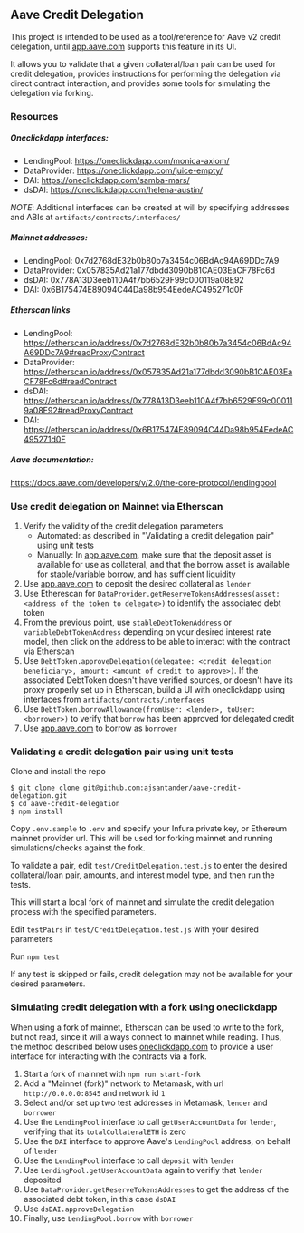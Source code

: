 ## Aave Credit Delegation

This project is intended to be used as a tool/reference for Aave v2 credit delegation, until [app.aave.com](https://app.aave.com) supports this feature in its UI.

It allows you to validate that a given collateral/loan pair can be used for credit delegation, provides instructions for performing the delegation via direct contract interaction, and provides some tools for simulating the delegation via forking.

### Resources

##### Oneclickdapp interfaces:
* LendingPool: https://oneclickdapp.com/monica-axiom/
* DataProvider: https://oneclickdapp.com/juice-empty/
* DAI: https://oneclickdapp.com/samba-mars/
* dsDAI: https://oneclickdapp.com/helena-austin/

_NOTE_: Additional interfaces can be created at will by specifying addresses and ABIs at `artifacts/contracts/interfaces/`

##### Mainnet addresses:
* LendingPool: 0x7d2768dE32b0b80b7a3454c06BdAc94A69DDc7A9
* DataProvider: 0x057835Ad21a177dbdd3090bB1CAE03EaCF78Fc6d
* dsDAI: 0x778A13D3eeb110A4f7bb6529F99c000119a08E92
* DAI: 0x6B175474E89094C44Da98b954EedeAC495271d0F

##### Etherscan links
* LendingPool: https://etherscan.io/address/0x7d2768dE32b0b80b7a3454c06BdAc94A69DDc7A9#readProxyContract
* DataProvider: https://etherscan.io/address/0x057835Ad21a177dbdd3090bB1CAE03EaCF78Fc6d#readContract
* dsDAI: https://etherscan.io/address/0x778A13D3eeb110A4f7bb6529F99c000119a08E92#readProxyContract
* DAI: https://etherscan.io/address/0x6B175474E89094C44Da98b954EedeAC495271d0F

##### Aave documentation:

https://docs.aave.com/developers/v/2.0/the-core-protocol/lendingpool

### Use credit delegation on Mainnet via Etherscan

1. Verify the validity of the credit delegation parameters
	* Automated: as described in "Validating a credit delegation pair" using unit tests
	* Manually: In [app.aave.com](https://app.aave.com), make sure that the deposit asset is available for use as collateral, and that the borrow asset is available for stable/variable borrow, and has sufficient liquidity
2. Use [app.aave.com](https://app.aave.com) to deposit the desired collateral as `lender`
3. Use Etherescan for `DataProvider.getReserveTokensAddresses(asset: <address of the token to delegate>)` to identify the associated debt token
4. From the previous point, use `stableDebtTokenAddress` or `variableDebtTokenAddress` depending on your desired interest rate model, then click on the address to be able to interact with the contract via Etherscan
7. Use `DebtToken.approveDelegation(delegatee: <credit delegation beneficiary>, amount: <amount of credit to approve>)`. If the associated DebtToken doesn't have verified sources, or doesn't have its proxy properly set up in Etherscan, build a UI with oneclickdapp using interfaces from `artifacts/contracts/interfaces`
8. Use `DebtToken.borrowAllowance(fromUser: <lender>, toUser: <borrower>)` to verify that `borrow` has been approved for delegated credit
9. Use [app.aave.com](https://app.aave.com) to borrow as `borrower`

### Validating a credit delegation pair using unit tests

Clone and install the repo

```
$ git clone clone git@github.com:ajsantander/aave-credit-delegation.git
$ cd aave-credit-delegation
$ npm install
```

Copy `.env.sample` to `.env` and specify your Infura private key, or Ethereum mainnet provider url. This will be used for forking mainnet and running simulations/checks against the fork.

To validate a pair, edit `test/CreditDelegation.test.js` to enter the desired collateral/loan pair, amounts, and interest model type, and then run the tests.

This will start a local fork of mainnet and simulate the credit delegation process with the specified parameters.

Edit `testPairs` in `test/CreditDelegation.test.js` with your desired parameters

Run `npm test`

If any test is skipped or fails, credit delegation may not be available for your desired parameters.

### Simulating credit delegation with a fork using oneclickdapp

When using a fork of mainnet, Etherscan can be used to write to the fork, but not read, since it will always connect to mainnet while reading. Thus, the method described below uses [oneclickdapp.com](https://oneclickdapp.com) to provide a user interface for interacting with the contracts via a fork.

1. Start a fork of mainnet with `npm run start-fork`
2. Add a "Mainnet (fork)" network to Metamask, with url `http://0.0.0.0:8545` and network id `1`
3. Select and/or set up two test addresses in Metamask, `lender` and `borrower`
4. Use the `LendingPool` interface to call `getUserAccountData` for `lender`, verifying that its `totalCollateralETH` is zero
5. Use the `DAI` interface to approve Aave's `LendingPool` address, on behalf of `lender`
6. Use the `LendingPool` interface to call `deposit` with `lender`
7. Use `LendingPool.getUserAccountData` again to verifiy that `lender` deposited
8. Use `DataProvider.getReserveTokensAddresses` to get the address of the associated debt token, in this case `dsDAI`
9. Use `dsDAI.approveDelegation`
10. Finally, use `LendingPool.borrow` with `borrower`
